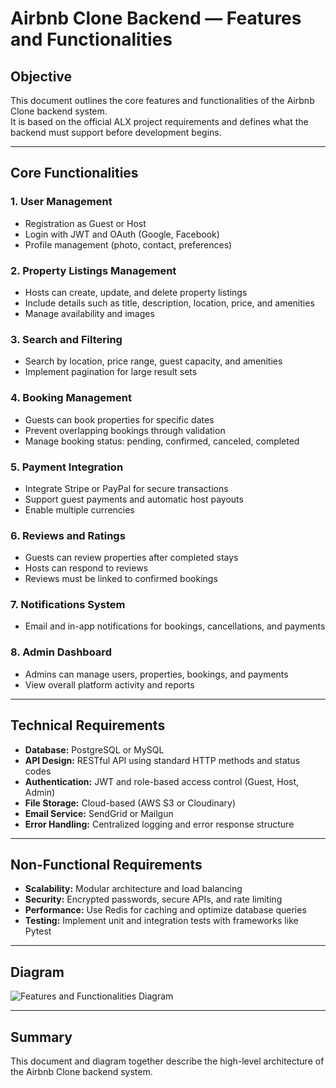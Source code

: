 # Airbnb Clone Backend — Features and Functionalities

## Objective
This document outlines the core features and functionalities of the Airbnb Clone backend system.  
It is based on the official ALX project requirements and defines what the backend must support before development begins.

---

## Core Functionalities

### 1. User Management
- Registration as Guest or Host
- Login with JWT and OAuth (Google, Facebook)
- Profile management (photo, contact, preferences)

### 2. Property Listings Management
- Hosts can create, update, and delete property listings
- Include details such as title, description, location, price, and amenities
- Manage availability and images

### 3. Search and Filtering
- Search by location, price range, guest capacity, and amenities
- Implement pagination for large result sets

### 4. Booking Management
- Guests can book properties for specific dates
- Prevent overlapping bookings through validation
- Manage booking status: pending, confirmed, canceled, completed

### 5. Payment Integration
- Integrate Stripe or PayPal for secure transactions
- Support guest payments and automatic host payouts
- Enable multiple currencies

### 6. Reviews and Ratings
- Guests can review properties after completed stays
- Hosts can respond to reviews
- Reviews must be linked to confirmed bookings

### 7. Notifications System
- Email and in-app notifications for bookings, cancellations, and payments

### 8. Admin Dashboard
- Admins can manage users, properties, bookings, and payments
- View overall platform activity and reports

---

## Technical Requirements
- **Database:** PostgreSQL or MySQL  
- **API Design:** RESTful API using standard HTTP methods and status codes  
- **Authentication:** JWT and role-based access control (Guest, Host, Admin)  
- **File Storage:** Cloud-based (AWS S3 or Cloudinary)  
- **Email Service:** SendGrid or Mailgun  
- **Error Handling:** Centralized logging and error response structure  

---

## Non-Functional Requirements
- **Scalability:** Modular architecture and load balancing  
- **Security:** Encrypted passwords, secure APIs, and rate limiting  
- **Performance:** Use Redis for caching and optimize database queries  
- **Testing:** Implement unit and integration tests with frameworks like Pytest  

---

## Diagram
![Features and Functionalities Diagram](Airbnb%20Clone%20Backend%20–%20Features%20and%20Functionalities.drawio.png)

---

## Summary
This document and diagram together describe the high-level architecture of the Airbnb Clone backend system.  